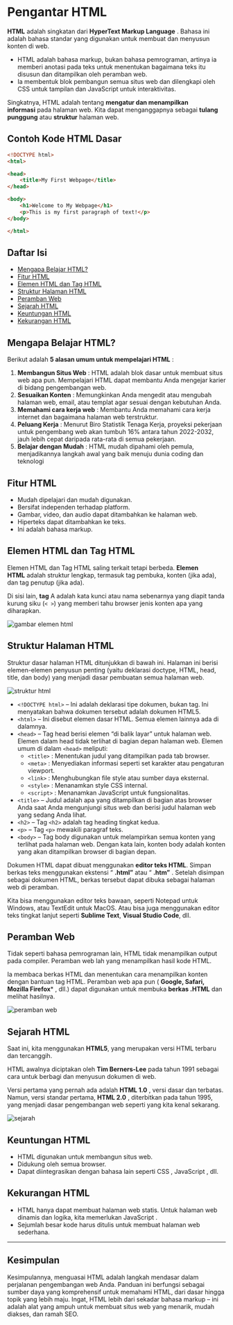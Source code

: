 # Pengantar HTML
**HTML** adalah singkatan dari **HyperText Markup Language** . Bahasa ini adalah bahasa standar yang digunakan untuk membuat dan menyusun konten di web.

- HTML adalah bahasa markup, bukan bahasa pemrograman, artinya ia memberi anotasi pada teks untuk menentukan bagaimana teks itu disusun dan ditampilkan oleh peramban web.
- Ia membentuk blok pembangun semua situs web dan dilengkapi oleh CSS untuk tampilan dan JavaScript untuk interaktivitas.

Singkatnya, HTML adalah tentang **mengatur dan menampilkan informasi** pada halaman web. Kita dapat menganggapnya sebagai **tulang punggung** atau **struktur** halaman web.
## Contoh Kode HTML Dasar
```html
<!DOCTYPE html>
<html>

<head>
    <title>My First Webpage</title>
</head>

<body>
    <h1>Welcome to My Webpage</h1>
    <p>This is my first paragraph of text!</p>
</body>

</html>
```

## Daftar Isi
- [Mengapa Belajar HTML?](#mengapa-belajar-html)
- [Fitur HTML](#fitur-html)
- [Elemen HTML dan Tag HTML](#elemen-html-dan-tag-html)
- [Struktur Halaman HTML](#struktur-halaman-html)
- [Peramban Web](#peramban-web)
- [Sejarah HTML](#sejarah-html)
- [Keuntungan HTML](#keuntungan-html)
- [Kekurangan HTML](#kekurangan-html)

## Mengapa Belajar HTML?
Berikut adalah **5 alasan umum untuk mempelajari HTML** :
1. **Membangun Situs Web** : HTML adalah blok dasar untuk membuat situs web apa pun. Mempelajari HTML dapat membantu Anda mengejar karier di bidang pengembangan web.
2. **Sesuaikan Konten** : Memungkinkan Anda mengedit atau mengubah halaman web, email, atau templat agar sesuai dengan kebutuhan Anda.
3. **Memahami cara kerja web** : Membantu Anda memahami cara kerja internet dan bagaimana halaman web terstruktur.
4. **Peluang Kerja** : Menurut Biro Statistik Tenaga Kerja, proyeksi pekerjaan untuk pengembang web akan tumbuh 16% antara tahun 2022-2032, jauh lebih cepat daripada rata-rata di semua pekerjaan.
5. **Belajar dengan Mudah** : HTML mudah dipahami oleh pemula, menjadikannya langkah awal yang baik menuju dunia coding dan teknologi
## Fitur HTML
- Mudah dipelajari dan mudah digunakan.
- Bersifat independen terhadap platform.
- Gambar, video, dan audio dapat ditambahkan ke halaman web.
- Hiperteks dapat ditambahkan ke teks.
- Ini adalah bahasa markup.
## Elemen HTML dan Tag HTML
Elemen HTML dan Tag HTML saling terkait tetapi berbeda. **Elemen HTML** adalah struktur lengkap, termasuk tag pembuka, konten (jika ada), dan tag penutup (jika ada).

Di sisi lain, **tag** A adalah kata kunci atau nama sebenarnya yang diapit tanda kurung siku (`< >`) yang memberi tahu browser jenis konten apa yang diharapkan.

![gambar elemen html](1-img/01-Pengantar-HTML-1.png)
## Struktur Halaman HTML
Struktur dasar halaman HTML ditunjukkan di bawah ini. Halaman ini berisi elemen-elemen penyusun penting (yaitu deklarasi doctype, HTML, head, title, dan body) yang menjadi dasar pembuatan semua halaman web.

![struktur html](1-img/01-Pengantar-HTML-2.png)

- `<!DOCTYPE html>` – Ini adalah deklarasi tipe dokumen, bukan tag. Ini menyatakan bahwa dokumen tersebut adalah dokumen HTML5.
- `<html>` – Ini disebut elemen dasar HTML. Semua elemen lainnya ada di dalamnya.
- `<head>` – Tag head berisi elemen “di balik layar” untuk halaman web. Elemen dalam head tidak terlihat di bagian depan halaman web. Elemen umum di dalam `<head>` meliputi:
	- `<title>` : Menentukan judul yang ditampilkan pada tab browser.
	- `<meta>` : Menyediakan informasi seperti set karakter atau pengaturan viewport.
	- `<link>` : Menghubungkan file style atau sumber daya eksternal.
	- `<style>` : Menanamkan style CSS internal.
	- `<script>` : Menanamkan JavaScript untuk fungsionalitas.
- `<title>` – Judul adalah apa yang ditampilkan di bagian atas browser Anda saat Anda mengunjungi situs web dan berisi judul halaman web yang sedang Anda lihat.
- `<h2>` – Tag `<h2>` adalah tag heading tingkat kedua.
- `<p>` – Tag `<p>` mewakili paragraf teks.
- `<body>` – Tag body digunakan untuk melampirkan semua konten yang terlihat pada halaman web. Dengan kata lain, konten body adalah konten yang akan ditampilkan browser di bagian depan.

Dokumen HTML dapat dibuat menggunakan **editor teks HTML**. Simpan berkas teks menggunakan ekstensi “ ****.html”**** atau “ ****.htm”**** . Setelah disimpan sebagai dokumen HTML, berkas tersebut dapat dibuka sebagai halaman web di peramban.

Kita bisa menggunakan editor teks bawaan, seperti Notepad untuk Windows, atau TextEdit untuk MacOS. Atau bisa juga menggunakan editor teks tingkat lanjut seperti **Sublime Text**, **Visual Studio Code**, dll.
## Peramban Web
Tidak seperti bahasa pemrograman lain, HTML tidak menampilkan output pada compiler. Peramban web lah yang menampilkan hasil kode HTML.

Ia membaca berkas HTML dan menentukan cara menampilkan konten dengan bantuan tag HTML. Peramban web apa pun ( **Google, Safari, Mozilla Firefox*** , dll.) dapat digunakan untuk membuka **berkas .HTML** dan melihat hasilnya.

![peramban web](1-img/01-Pengantar-HTML-3.png)

## Sejarah HTML
Saat ini, kita menggunakan **HTML5**, yang merupakan versi HTML terbaru dan tercanggih.

HTML awalnya diciptakan oleh **Tim Berners-Lee** pada tahun 1991 sebagai cara untuk berbagi dan menyusun dokumen di web.

Versi pertama yang pernah ada adalah **HTML 1.0** , versi dasar dan terbatas. Namun, versi standar pertama, **HTML 2.0** , diterbitkan pada tahun 1995, yang menjadi dasar pengembangan web seperti yang kita kenal sekarang.

![sejarah](1-img/01-Pengantar-HTML-4.png)
## Keuntungan HTML
- HTML digunakan untuk membangun situs web.
- Didukung oleh semua browser.
- Dapat diintegrasikan dengan bahasa lain seperti CSS , JavaScript , dll.
## Kekurangan HTML
- HTML hanya dapat membuat halaman web statis. Untuk halaman web dinamis dan logika, kita memerlukan JavaScript .
- Sejumlah besar kode harus ditulis untuk membuat halaman web sederhana.

---
## Kesimpulan
Kesimpulannya, menguasai HTML adalah langkah mendasar dalam perjalanan pengembangan web Anda. Panduan ini berfungsi sebagai sumber daya yang komprehensif untuk memahami HTML, dari dasar hingga topik yang lebih maju. Ingat, HTML lebih dari sekadar bahasa markup – ini adalah alat yang ampuh untuk membuat situs web yang menarik, mudah diakses, dan ramah SEO.
